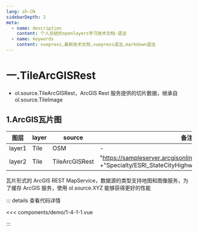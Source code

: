 ```yaml
---
lang: zh-CN
sidebarDepth: 2
meta:
  - name: description
    content: 个人总结的openlayers学习技术文档-语法
  - name: keywords
    content: vuepress,最新技术文档,vuepress语法,markdown语法
---
```


# 一.TileArcGISRest

- ol.source.TileArcGISRest，ArcGIS Rest 服务提供的切片数据，继承自 ol.source.TileImage

## 1.ArcGIS瓦片图

| 图层   | layer | source         | 备注                                                                                                           |
| ------ | ----- | -------------- | -------------------------------------------------------------------------------------------------------------- |
| layer1 | Tile  | OSM            | -                                                                                                              |
| layer2 | Tile  | TileArcGISRest | "https://sampleserver.arcgisonline.com/ArcGIS/rest/services/" +"Specialty/ESRI_StateCityHighway_USA/MapServer" |

瓦片形式的 ArcGIS REST MapService，数据源的类型支持地图和图像服务，为了缓存 ArcGIS 服务，使用 ol.source.XYZ 能够获得更好的性能


  <Container url="http://localhost:8090/resume/demo/?type=openlayers&name=1-4-1-1.vue" />

::: details 查看代码详情

<<< components/demo/1-4-1-1.vue

:::
